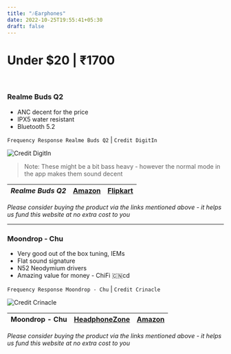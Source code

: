 ```yaml
---
title: "🎶Earphones"
date: 2022-10-25T19:55:41+05:30
draft: false
---
```


# Under $20 | ₹1700
&nbsp;
### Realme Buds Q2
- ANC decent for the price
- IPX5 water resistant
- Bluetooth 5.2

`Frequency Response Realme Buds Q2` | `Credit DigitIn`

![Credit DigitIn](https://static.digit.in/default/5bb838b95631d6719457ee8308604f73ef9710d5.jpeg)


> Note: These might be a bit bass heavy - however the normal mode in the app makes them sound decent

| _Realme Buds Q2_ | [Amazon](https://www.amazon.in/realme-Active-Noise-Cancellation-Earphones/dp/B091G8TJ33) | [Flipkart](https://www.flipkart.com/realme-buds-q2-active-noise-cancellation-bluetooth-headset/p/itmc147963831a86)|
|----|---|---|

_Please consider buying the product via the links mentioned above - it helps us fund this website at no extra cost to you_

___


### Moondrop - Chu
- Very good out of the box tuning, IEMs
- Flat sound signature
- N52 Neodymium drivers
- Amazing value for money - ChiFi 🇨🇳cd 

`Frequency Response Moondrop - Chu` | `Credit Crinacle`

![Credit Crinacle](https://cdn.shopify.com/s/files/1/0153/8863/files/Headphone-Zone-Moondrop-Chu-Banner.jpg?v=1657354246)

| Moondrop - Chu | [HeadphoneZone](https://www.headphonezone.in/products/moondrop-chu) | [Amazon](https://www.amazon.in/Moondrop-CHU-Performance-Dynamic-Earphone/dp/B09XHTHG61) | 
|--|--|--|

_Please consider buying the product via the links mentioned above - it helps us fund this website at no extra cost to you_
